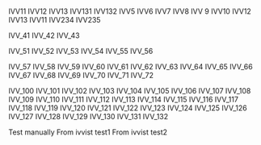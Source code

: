 #
IVV11
IVV12
IVV13
IVV131
IVV132
IVV5
IVV6
IVV7
IVV8
IVV 9
IVV10
IVV12
IVV13
IVV11
IVV234
IVV235

IVV_41
IVV_42
IVV_43

IVV_51
IVV_52
IVV_53
IVV_54
IVV_55
IVV_56

IVV_57
IVV_58
IVV_59
IVV_60
IVV_61
IVV_62
IVV_63
IVV_64
IVV_65
IVV_66
IVV_67
IVV_68
IVV_69
IVV_70
IVV_71
IVV_72

IVV_100
IVV_101
IVV_102
IVV_103
IVV_104
IVV_105
IVV_106
IVV_107
IVV_108
IVV_109
IVV_110
IVV_111
IVV_112
IVV_113
IVV_114
IVV_115
IVV_116
IVV_117
IVV_118
IVV_119
IVV_120
IVV_121
IVV_122
IVV_123
IVV_124
IVV_125
IVV_126
IVV_127
IVV_128
IVV_129
IVV_130
IVV_131
IVV_132

Test manually
From ivvist test1
From ivvist test2





